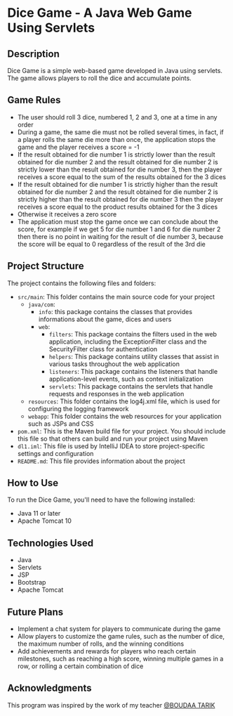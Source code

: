 # Dice Game - A Java Web Game Using Servlets

## Description
Dice Game is a simple web-based game developed in Java using servlets. The game allows players to roll the dice and accumulate points.

## Game Rules
- The user should roll 3 dice, numbered 1, 2 and 3, one at a time in any order
- During a game, the same die must not be rolled several times, in fact, if a player rolls the same die more than once, the application stops the game and the player receives a score = -1
- If the result obtained for die number 1 is strictly lower than the result obtained for die number 2 and the result obtained for die number 2 is strictly lower than the result obtained for die number 3, then the player receives a score equal to the sum of the results obtained for the 3 dices
- If the result obtained for die number 1 is strictly higher than the result obtained for die number 2 and the result obtained for die number 2 is strictly higher than the result obtained for die number 3 then the player receives a score equal to the product results obtained for the 3 dices
- Otherwise it receives a zero score
- The application must stop the game once we can conclude about the score, for example if we get 5 for die number 1 and 6 for die number 2 then there is no point in waiting for the result of die number 3, because the score will be equal to 0 regardless of the result of the 3rd die

## Project Structure
The project contains the following files and folders:
- `src/main`: This folder contains the main source code for your project
  - `java/com`:
     - `info`: this package contains the classes that provides informations about the game, dices and users
     - `web`:
       - `filters`: This package contains the filters used in the web application, including the ExceptionFilter class and the SecurityFilter class for authentication
       - `helpers`: This package contains utility classes that assist in various tasks throughout the web application
       - `listeners`: This package contains the listeners that handle application-level events, such as context initialization
       - `servlets`: This package contains the servlets that handle requests and responses in the web application
  - `resources`: This folder contains the log4j.xml file, which is used for configuring the logging framework
  - `webapp`: This folder contains the web resources for your application such as JSPs and CSS
- `pom.xml`: This is the Maven build file for your project. You should include this file so that others can build and run your project using Maven
- `dl1.iml`: This file is used by IntelliJ IDEA to store project-specific settings and configuration
- `README.md`: This file provides information about the project

## How to Use
To run the Dice Game, you'll need to have the following installed:
- Java 11 or later
- Apache Tomcat 10

## Technologies Used
- Java
- Servlets
- JSP
- Bootstrap
- Apache Tomcat

## Future Plans
- Implement a chat system for players to communicate during the game
- Allow players to customize the game rules, such as the number of dice, the maximum number of rolls, and the winning conditions
- Add achievements and rewards for players who reach certain milestones, such as reaching a high score, winning multiple games in a row, or rolling a certain combination of dice

## Acknowledgments
This program was inspired by the work of my teacher [@BOUDAA TARIK](https://github.com/boudaa)

